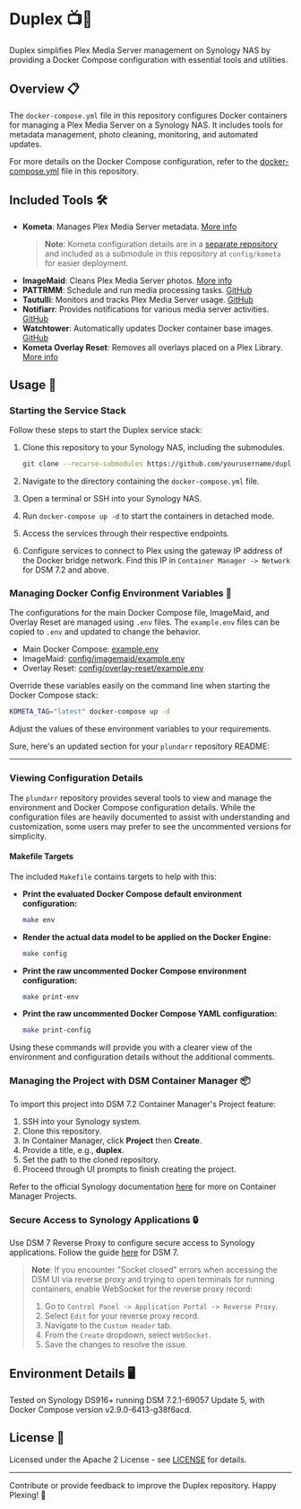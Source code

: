 # Duplex 📺🚀

Duplex simplifies Plex Media Server management on Synology NAS by providing a Docker Compose configuration with essential tools and utilities.

## Overview 📋

The `docker-compose.yml` file in this repository configures Docker containers for managing a Plex Media Server on a Synology NAS. It includes tools for metadata management, photo cleaning, monitoring, and automated updates.

For more details on the Docker Compose configuration, refer to the [docker-compose.yml](docker-compose.yml) file in this repository.

## Included Tools 🛠️

- **Kometa**: Manages Plex Media Server metadata. [More info](https://kometa.wiki/en/nightly/)
  > **Note**: Kometa configuration details are in a [separate repository](https://github.com/scottgigawatt/kometa-config) and included as a submodule in this repository at `config/kometa` for easier deployment.
- **ImageMaid**: Cleans Plex Media Server photos. [More info](https://kometa.wiki/en/nightly/kometa/scripts/imagemaid/)
- **PATTRMM**: Schedule and run media processing tasks. [GitHub](https://github.com/insertdisc/pattrmm)
- **Tautulli**: Monitors and tracks Plex Media Server usage. [GitHub](https://github.com/Tautulli/Tautulli/)
- **Notifiarr**: Provides notifications for various media server activities. [GitHub](https://github.com/Notifiarr/notifiarr/)
- **Watchtower**: Automatically updates Docker container base images. [GitHub](https://github.com/containrrr/watchtower)
- **Kometa Overlay Reset**: Removes all overlays placed on a Plex Library. [More info](https://github.com/kometa-team/overlay-reset)

## Usage 🚀

### Starting the Service Stack

Follow these steps to start the Duplex service stack:

1. Clone this repository to your Synology NAS, including the submodules.

   ```bash
   git clone --recurse-submodules https://github.com/yourusername/duplex.git
   ```

2. Navigate to the directory containing the `docker-compose.yml` file.
3. Open a terminal or SSH into your Synology NAS.
4. Run `docker-compose up -d` to start the containers in detached mode.
5. Access the services through their respective endpoints.
6. Configure services to connect to Plex using the gateway IP address of the Docker bridge network. Find this IP in `Container Manager -> Network` for DSM 7.2 and above.

### Managing Docker Config Environment Variables 🧩

The configurations for the main Docker Compose file, ImageMaid, and Overlay Reset are managed using `.env` files. The `example.env` files can be copied to `.env` and updated to change the behavior.

- Main Docker Compose: [example.env](example.env)
- ImageMaid: [config/imagemaid/example.env](config/imagemaid/example.env)
- Overlay Reset: [config/overlay-reset/example.env](config/overlay-reset/example.env)

Override these variables easily on the command line when starting the Docker Compose stack:

```bash
KOMETA_TAG="latest" docker-compose up -d
```

Adjust the values of these environment variables to your requirements.

Sure, here's an updated section for your `plundarr` repository README:

---

### Viewing Configuration Details

The `plundarr` repository provides several tools to view and manage the environment and Docker Compose configuration details. While the configuration files are heavily documented to assist with understanding and customization, some users may prefer to see the uncommented versions for simplicity.

#### Makefile Targets

The included `Makefile` contains targets to help with this:

- **Print the evaluated Docker Compose default environment configuration:**

  ```sh
  make env
  ```

- **Render the actual data model to be applied on the Docker Engine:**

  ```sh
  make config
  ```

- **Print the raw uncommented Docker Compose environment configuration:**

  ```sh
  make print-env
  ```

- **Print the raw uncommented Docker Compose YAML configuration:**

  ```sh
  make print-config
  ```

Using these commands will provide you with a clearer view of the environment and configuration details without the additional comments.

### Managing the Project with DSM Container Manager 📦

To import this project into DSM 7.2 Container Manager's Project feature:

1. SSH into your Synology system.
2. Clone this repository.
3. In Container Manager, click **Project** then **Create**.
4. Provide a title, e.g., **duplex**.
5. Set the path to the cloned repository.
6. Proceed through UI prompts to finish creating the project.

Refer to the official Synology documentation [here](https://kb.synology.com/en-id/DSM/help/ContainerManager/docker_project?version=7) for more on Container Manager Projects.

### Secure Access to Synology Applications 🔒

Use DSM 7 Reverse Proxy to configure secure access to Synology applications. Follow the guide [here](https://mariushosting.com/synology-how-to-use-reverse-proxy-on-dsm-7/) for DSM 7.

> **Note**: If you encounter "Socket closed" errors when accessing the DSM UI via reverse proxy and trying to open terminals for running containers, enable WebSocket for the reverse proxy record:
>
> 1. Go to `Control Panel -> Application Portal -> Reverse Proxy`.
> 2. Select `Edit` for your reverse proxy record.
> 3. Navigate to the `Custom Header` tab.
> 4. From the `Create` dropdown, select `WebSocket`.
> 5. Save the changes to resolve the issue.

## Environment Details 🖥️

Tested on Synology DS916+ running DSM 7.2.1-69057 Update 5, with Docker Compose version v2.9.0-6413-g38f6acd.

## License 📄

Licensed under the Apache 2 License - see [LICENSE](LICENSE) for details.

---

Contribute or provide feedback to improve the Duplex repository. Happy Plexing! 🌟
